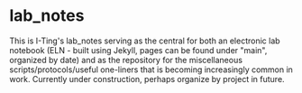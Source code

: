 # lab_notes

This is I-Ting's lab_notes serving as the central for both an electronic lab notebook (ELN - built using Jekyll, pages can be found under "main", organized by date) and as the repository for the miscellaneous scripts/protocols/useful one-liners that is becoming increasingly common in work. Currently under construction, perhaps organize by project in future. 
